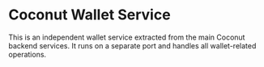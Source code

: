 # Coconut Wallet Service

This is an independent wallet service extracted from the main Coconut backend services. It runs on a separate port and handles all wallet-related operations.

